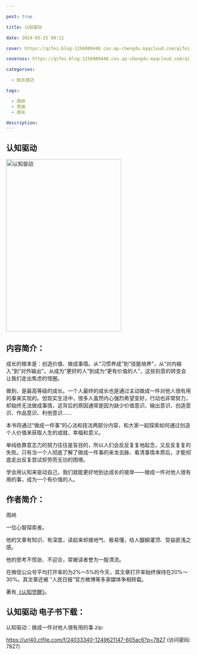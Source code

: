 ```yaml
---

post: true

title: 认知驱动

date: 2024-05-25 08:11

cover: https://qifei-blog-1256009448.cos.ap-chengdu.myqcloud.com/qifei-blog/6614aadb68eb93571386feb1.jpg

coveross: https://qifei-blog-1256009448.cos.ap-chengdu.myqcloud.com/qifei-blog/6614aadb68eb93571386feb1.jpg

categories:

  - 励志成功

tags:

  - 周岭
  - 思维
  - 成长

description:
---
```


## 认知驱动
<img alt="认知驱动 " class="aligncenter loading" data-was-processed="true" decoding="async" fetchpriority="high" height="471" src="https://qifei-blog-1256009448.cos.ap-chengdu.myqcloud.com/qifei-blog/6614aadb68eb93571386feb1.jpg " style="cursor: zoom-in;" width="314"/>

## 内容简介：

成长的根本是：创造价值、做成事情。从“习惯养成”到“技能培养”，从“对内输入”到“对外输出”，从成为“更好的人”到成为“更有价值的人”，这些刻意的转变会让我们走出焦虑的怪圈。

做到，是最高等级的成长。一个人最终的成长也是通过主动做成一件对他人很有用的事来实现的。但现实生活中，很多人虽然内心强烈希望变好，行动也非常努力，却始终无法做成事情，这背后的原因通常是因为缺少价值意识、输出意识、创造意识、作品意识、利他意识……

本书将通过“做成一件事”的心法和技法两部分内容，和大家一起探索如何通过创造个人价值来获取人生的成就、幸福和意义。

单纯依靠意志力的努力往往是盲目的，所以人们会反反复复地起念，又反反复复的失败。只有当一个人彻底了解了做成一件事的来龙去脉、看清事情本质后，才能彻底走出反复尝试却劳而无功的困境。

学会用认知来驱动自己，我们就能更好地到达成长的彼岸——做成一件对他人很有用的事，成为一个有价值的人。

## 作者简介：

周岭

一位心智探索者。

他的文章有知识、有深度，读起来却接地气、极易懂，给人醍醐灌顶、受益匪浅之感。

他的思考不慌张、不迎合，常被读者誉为一股清流。

在微信公众号平均打开率的为2%～5%的今天，其文章打开率始终保持在20%～30%。其文章还被 “人民日报”官方微博等多家媒体争相转载。

著有<a href="https://www.huibooks.com/3238.html">《认知觉醒》</a>。

## 认知驱动 电子书下载：
认知驱动：做成一件对他人很有用的事.zip: 

https://url40.ctfile.com/f/24033340-1249621147-605ac6?p=7827 (访问密码: 7827)
